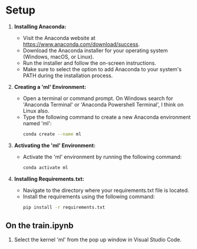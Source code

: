 # Setup

1. **Installing Anaconda:**
   - Visit the Anaconda website at https://www.anaconda.com/download/success.
   - Download the Anaconda installer for your operating system (Windows, macOS, or Linux).
   - Run the installer and follow the on-screen instructions.
   - Make sure to select the option to add Anaconda to your system's PATH during the installation process.

2. **Creating a 'ml' Environment:**
   - Open a terminal or command prompt. On Windows search for 'Anaconda Terminal' or 'Anaconda Powershell Terminal', I think on Linux also.
   - Type the following command to create a new Anaconda environment named 'ml':
     ```bash
     conda create --name ml
     ```

3. **Activating the 'ml' Environment:**
   - Activate the 'ml' environment by running the following command:
     ```bash
     conda activate ml
     ```

4. **Installing Requirements.txt:**
   - Navigate to the directory where your requirements.txt file is located.
   - Install the requirements using the following command:
     ```bash
     pip install -r requirements.txt
     ```

## On the train.ipynb

1. Select the kernel 'ml' from the pop up window in Visual Studio Code.